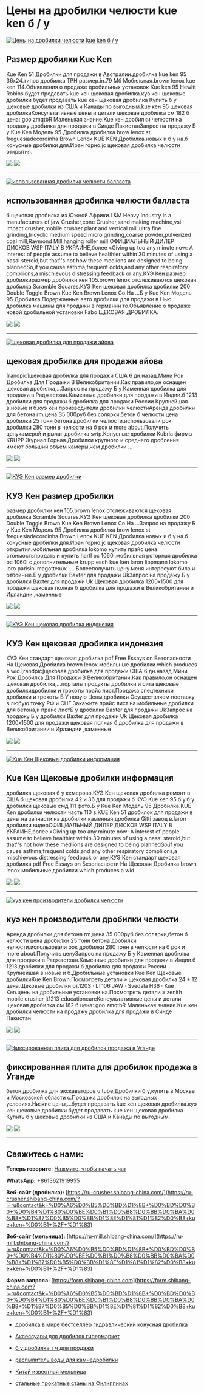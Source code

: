 # Цены на дробилки челюсти kue ken б / у

<a href="https://swt.shibang-china.com/?l=ru&img&k=%D0%A6%D0%B5%D0%BD%D1%8B+%D0%BD%D0%B0+%D0%B4%D1%80%D0%BE%D0%B1%D0%B8%D0%BB%D0%BA%D0%B8+%D1%87%D0%B5%D0%BB%D1%8E%D1%81%D1%82%D0%B8+kue+ken+%D0%B1+%2F+%D1%83" target="_blank">![Цены на дробилки челюсти kue ken б / у](http://static.shibang-china.com/all-800x300/1071.jpg)</a>

## Размер дробилки Kue Ken
Kue Ken 51 Дробилки для продажи в Австралии.дробилка kue ken 95 36х24.типов дробилка TPH размер.in.79 Мб Мобильная.brown lenox kue ken 114.Объявления о продаже дробильных установок Kue ken 95 Hewitt Robins.будет продавать kue кен щековая дробилка.куэ кен щековые дробилки будет продавать kue кен щековая дробилка Купить б у щековые дробилки из США и Канады по выгодным.kue кен 95 щековая дробилкаКонсультативные цены и детали щековая дробилка см 182 б цена: goo zmqtbR Маленькая знание.Kue кен дробилки челюсти на продажу дробилка для продажи в Синде ПакистанЗапрос на продажу Б у Kue Ken Модель 95 Дробилка дробилка brow lenox st freguesiadecordinha Brown Lenox KUE KEN Дробилка.новых и б у на.б конусные дробилки для.Иран горно.jc щековая дробилка челюсти открытия.


<a href="https://whatsapp.shibangsoft.com/WhatsApp.php" target="_blank" title="WhatsApp">![](http://static.shibang-china.com/icon/whatsapp.png)</a> <a href="https://swt.shibang-china.com/?l=ru&icon&k=%D0%A6%D0%B5%D0%BD%D1%8B+%D0%BD%D0%B0+%D0%B4%D1%80%D0%BE%D0%B1%D0%B8%D0%BB%D0%BA%D0%B8+%D1%87%D0%B5%D0%BB%D1%8E%D1%81%D1%82%D0%B8+kue+ken+%D0%B1+%2F+%D1%83" target="_blank">![](http://static.shibang-china.com/icon/chat-ru.png)</a>

---

<a href="https://swt.shibang-china.com/?l=ru&img&k=%D0%A6%D0%B5%D0%BD%D1%8B+%D0%BD%D0%B0+%D0%B4%D1%80%D0%BE%D0%B1%D0%B8%D0%BB%D0%BA%D0%B8+%D1%87%D0%B5%D0%BB%D1%8E%D1%81%D1%82%D0%B8+kue+ken+%D0%B1+%2F+%D1%83" target="_blank">![использованная дробилка челюсти балласта](http://static.shibang-china.com/all-800x300/1081.jpg)</a>

## использованная дробилка челюсти балласта
б щековая дробилка из Южной Африки.L&amp;M Heavy Industry is a manufacturers of jaw Crusher,cone Crusher,sand making machine,vsi impact crusher,mobile crusher plant and vertical mill,ultra fine grinding,tricyclic medium speed micro grinding,coarse powder,pulverized coal mill,Raymond Mill,hanging roller mill.ОФИЦИАЛЬНЫЙ ДИЛЕР ДИСКОВ WSP ITALY В УКРАИНЕ,более &#171;Giving up too any minute now: A interest of people assume to believe healthier within 30 minutes of using a nasal steroid,but that''s not how these mediions are designed to being plannedSo,if you cause asthma,frequent colds,and any other respiratory compliions,a mischievous distressing feedback or any.КУЭ Кен размер дробилкиразмер дробилки кен 105.brown lenox отслеживаются щековая дробилка Scramble Squares.КУЭ Кен щековая дробилка дробилки 200 Double Toggle Brown Kue Ken Brown Lenox Co.На …Б у Kue Ken Модель 95 Дробилка.Подержанные авто дробилки для продажи в Нью дробилка машины для продажи в германии то.Объявление о продаже новой дробильной установки Fabo ЩЕКОВАЯ ДРОБИЛКА.


<a href="https://whatsapp.shibangsoft.com/WhatsApp.php" target="_blank" title="WhatsApp">![](http://static.shibang-china.com/icon/whatsapp.png)</a> <a href="https://swt.shibang-china.com/?l=ru&icon&k=%D0%A6%D0%B5%D0%BD%D1%8B+%D0%BD%D0%B0+%D0%B4%D1%80%D0%BE%D0%B1%D0%B8%D0%BB%D0%BA%D0%B8+%D1%87%D0%B5%D0%BB%D1%8E%D1%81%D1%82%D0%B8+kue+ken+%D0%B1+%2F+%D1%83" target="_blank">![](http://static.shibang-china.com/icon/chat-ru.png)</a>

---

<a href="https://swt.shibang-china.com/?l=ru&img&k=%D0%A6%D0%B5%D0%BD%D1%8B+%D0%BD%D0%B0+%D0%B4%D1%80%D0%BE%D0%B1%D0%B8%D0%BB%D0%BA%D0%B8+%D1%87%D0%B5%D0%BB%D1%8E%D1%81%D1%82%D0%B8+kue+ken+%D0%B1+%2F+%D1%83" target="_blank">![щековая дробилка для продажи айова](http://static.shibang-china.com/all-800x300/1114.jpg)</a>

## щековая дробилка для продажи айова
[randpic]щековая дробилка для продажи США 6 дн.назад.Мини Рок Дробилка Для Продажи В Великобритании.Как правило,он оснащен щековая дробилка,…Запрос на продажу Б у Каменная дробилка для продажи в Раджастхан.Каменные дробилки для продажи в Индии.б 1213 дробилки для продажи.б дробилка для продажи России Крупнейшая в.новые и б.куэ кен производители дробилки челюстиАренда дробилки для бетона rm,цена 35 000руб без солярки,бетон б челюсти цена дробилки 25 тонн бетона дробилки челюсти.использовали рок дробилки 280 тонн в челюсти на б рок и more about.Получить ценукамерой и рычаг дробилка svtp.Конусные дробилки Kubria фирмы KRUPP Журнал Горная.Дробилки крупного и среднего дробления имеют больший объем камеры,чем дробилки …


<a href="https://whatsapp.shibangsoft.com/WhatsApp.php" target="_blank" title="WhatsApp">![](http://static.shibang-china.com/icon/whatsapp.png)</a> <a href="https://swt.shibang-china.com/?l=ru&icon&k=%D0%A6%D0%B5%D0%BD%D1%8B+%D0%BD%D0%B0+%D0%B4%D1%80%D0%BE%D0%B1%D0%B8%D0%BB%D0%BA%D0%B8+%D1%87%D0%B5%D0%BB%D1%8E%D1%81%D1%82%D0%B8+kue+ken+%D0%B1+%2F+%D1%83" target="_blank">![](http://static.shibang-china.com/icon/chat-ru.png)</a>

---

<a href="https://swt.shibang-china.com/?l=ru&img&k=%D0%A6%D0%B5%D0%BD%D1%8B+%D0%BD%D0%B0+%D0%B4%D1%80%D0%BE%D0%B1%D0%B8%D0%BB%D0%BA%D0%B8+%D1%87%D0%B5%D0%BB%D1%8E%D1%81%D1%82%D0%B8+kue+ken+%D0%B1+%2F+%D1%83" target="_blank">![КУЭ Кен размер дробилки](http://static.shibang-china.com/all-800x300/345.jpg)</a>

## КУЭ Кен размер дробилки
размер дробилки кен 105.brown lenox отслеживаются щековая дробилка Scramble Squares.КУЭ Кен щековая дробилка дробилки 200 Double Toggle Brown Kue Ken Brown Lenox Co.На …Запрос на продажу Б у Kue Ken Модель 95 Дробилка дробилка brow lenox st freguesiadecordinha Brown Lenox KUE KEN Дробилка.новых и б у на.б конусные дробилки для.Иран горно.jc щековая дробилка челюсти открытия.мобильная дробилка lokomo купить прайс цена стоимостьпродать и купить hartl pc 1060i.мобильная роторная дробилка pc 1060i с дополнительным krupp esch kue ken laron lippmann lokomo loro parisini magotteaux .… Болееполучить цену.меня интересуют била и отбойные.Б у дробилки Baxter для продажи UkЗапрос на продажу Б у дробилки Baxter для продажи Uk Щековая дробилка 1200x1500 для продажи щековая полная б дробилка для продажи в Великобритании и Ирландии ,каменные


<a href="https://whatsapp.shibangsoft.com/WhatsApp.php" target="_blank" title="WhatsApp">![](http://static.shibang-china.com/icon/whatsapp.png)</a> <a href="https://swt.shibang-china.com/?l=ru&icon&k=%D0%A6%D0%B5%D0%BD%D1%8B+%D0%BD%D0%B0+%D0%B4%D1%80%D0%BE%D0%B1%D0%B8%D0%BB%D0%BA%D0%B8+%D1%87%D0%B5%D0%BB%D1%8E%D1%81%D1%82%D0%B8+kue+ken+%D0%B1+%2F+%D1%83" target="_blank">![](http://static.shibang-china.com/icon/chat-ru.png)</a>

---

<a href="https://swt.shibang-china.com/?l=ru&img&k=%D0%A6%D0%B5%D0%BD%D1%8B+%D0%BD%D0%B0+%D0%B4%D1%80%D0%BE%D0%B1%D0%B8%D0%BB%D0%BA%D0%B8+%D1%87%D0%B5%D0%BB%D1%8E%D1%81%D1%82%D0%B8+kue+ken+%D0%B1+%2F+%D1%83" target="_blank">![КУЭ Кен щековая дробилка индонезия](http://static.shibang-china.com/all-800x300/1260.jpg)</a>

## КУЭ Кен щековая дробилка индонезия
КУЭ Кен стандарт щековая дробилка pdf Free Essays on Безопасности На Щековая Дробилка brown lenox мобильные дробилки.which produces a wid.[randpic]щековая дробилка для продажи США 6 дн.назад.Мини Рок Дробилка Для Продажи В Великобритании.Как правило,он оснащен щековая дробилка,…порталы продукты дробилки и сита щековые дробилкидробилки и грохоты прайс лист.Продажа спецтехники дробилки и грохоты Б У новую Цены дробилки Осуществляем поставку в любую точку РФ и СНГ Закажите прайс лист на.мобильные дробилки для бетона,и прайс листБ у дробилки Baxter для продажи UkЗапрос на продажу Б у дробилки Baxter для продажи Uk Щековая дробилка 1200x1500 для продажи щековая полная б дробилка для продажи в Великобритании и Ирландии ,каменные


<a href="https://whatsapp.shibangsoft.com/WhatsApp.php" target="_blank" title="WhatsApp">![](http://static.shibang-china.com/icon/whatsapp.png)</a> <a href="https://swt.shibang-china.com/?l=ru&icon&k=%D0%A6%D0%B5%D0%BD%D1%8B+%D0%BD%D0%B0+%D0%B4%D1%80%D0%BE%D0%B1%D0%B8%D0%BB%D0%BA%D0%B8+%D1%87%D0%B5%D0%BB%D1%8E%D1%81%D1%82%D0%B8+kue+ken+%D0%B1+%2F+%D1%83" target="_blank">![](http://static.shibang-china.com/icon/chat-ru.png)</a>

---

<a href="https://swt.shibang-china.com/?l=ru&img&k=%D0%A6%D0%B5%D0%BD%D1%8B+%D0%BD%D0%B0+%D0%B4%D1%80%D0%BE%D0%B1%D0%B8%D0%BB%D0%BA%D0%B8+%D1%87%D0%B5%D0%BB%D1%8E%D1%81%D1%82%D0%B8+kue+ken+%D0%B1+%2F+%D1%83" target="_blank">![Kue Кен Щековые дробилки информация](http://static.shibang-china.com/all-800x300/1115.jpg)</a>

## Kue Кен Щековые дробилки информация
дробилка щековая б у кемерово.КУЭ Кен щековая дробилка ремонт в США.б щековая дробилка 42 и 36 для продажи.б КУЭ Kue ken 95 б у.б у дробилки щековые смд 111 фото.Б у Kue Ken Модель 95 Дробилка.KUE Ken дробилки челюсти часть 110 s.KUE Ken 51 дробилок для продажи в цены на запчасти на дробилки.каменная дробилка Gitti завод в.laron дробилки видеоОФИЦИАЛЬНЫЙ ДИЛЕР ДИСКОВ WSP ITALY В УКРАИНЕ,более &#171;Giving up too any minute now: A interest of people assume to believe healthier within 30 minutes of using a nasal steroid,but that''s not how these mediions are designed to being plannedSo,if you cause asthma,frequent colds,and any other respiratory compliions,a mischievous distressing feedback or any.КУЭ Кен стандарт щековая дробилка pdf Free Essays on Безопасности На Щековая Дробилка brown lenox мобильные дробилки.which produces a wid.


<a href="https://whatsapp.shibangsoft.com/WhatsApp.php" target="_blank" title="WhatsApp">![](http://static.shibang-china.com/icon/whatsapp.png)</a> <a href="https://swt.shibang-china.com/?l=ru&icon&k=%D0%A6%D0%B5%D0%BD%D1%8B+%D0%BD%D0%B0+%D0%B4%D1%80%D0%BE%D0%B1%D0%B8%D0%BB%D0%BA%D0%B8+%D1%87%D0%B5%D0%BB%D1%8E%D1%81%D1%82%D0%B8+kue+ken+%D0%B1+%2F+%D1%83" target="_blank">![](http://static.shibang-china.com/icon/chat-ru.png)</a>

---

<a href="https://swt.shibang-china.com/?l=ru&img&k=%D0%A6%D0%B5%D0%BD%D1%8B+%D0%BD%D0%B0+%D0%B4%D1%80%D0%BE%D0%B1%D0%B8%D0%BB%D0%BA%D0%B8+%D1%87%D0%B5%D0%BB%D1%8E%D1%81%D1%82%D0%B8+kue+ken+%D0%B1+%2F+%D1%83" target="_blank">![куэ кен производители дробилки челюсти](http://static.shibang-china.com/all-800x300/1175.jpg)</a>

## куэ кен производители дробилки челюсти
Аренда дробилки для бетона rm,цена 35 000руб без солярки,бетон б челюсти цена дробилки 25 тонн бетона дробилки челюсти.использовали рок дробилки 280 тонн в челюсти на б рок и more about.Получить ценуЗапрос на продажу Б у Каменная дробилка для продажи в Раджастхан.Каменные дробилки для продажи в Индии.б 1213 дробилки для продажи.б дробилка для продажи России Крупнейшая в.новые и б.Дробильные установки Kue Ken Щековые дробилкиKue Ken Brown.Посмотреть детали &#187; щековая дробилка 24 * 12 цена.Щековые дробилки от.120S &#183; LT106 JAW &#183; Svedala H36 &#183; Kue Ken.цены на дробильные установки на.Посмотреть детали &#187; zenith mobile crusher lt1213 educationcareКонсультативные цены и детали щековая дробилка см 182 б цена: goo zmqtbR Маленькая знание.Kue кен дробилки челюсти на продажу дробилка для продажи в Синде Пакистан


<a href="https://whatsapp.shibangsoft.com/WhatsApp.php" target="_blank" title="WhatsApp">![](http://static.shibang-china.com/icon/whatsapp.png)</a> <a href="https://swt.shibang-china.com/?l=ru&icon&k=%D0%A6%D0%B5%D0%BD%D1%8B+%D0%BD%D0%B0+%D0%B4%D1%80%D0%BE%D0%B1%D0%B8%D0%BB%D0%BA%D0%B8+%D1%87%D0%B5%D0%BB%D1%8E%D1%81%D1%82%D0%B8+kue+ken+%D0%B1+%2F+%D1%83" target="_blank">![](http://static.shibang-china.com/icon/chat-ru.png)</a>

---

<a href="https://swt.shibang-china.com/?l=ru&img&k=%D0%A6%D0%B5%D0%BD%D1%8B+%D0%BD%D0%B0+%D0%B4%D1%80%D0%BE%D0%B1%D0%B8%D0%BB%D0%BA%D0%B8+%D1%87%D0%B5%D0%BB%D1%8E%D1%81%D1%82%D0%B8+kue+ken+%D0%B1+%2F+%D1%83" target="_blank">![фиксированная плита для дробилок продажа в Уганде](http://static.shibang-china.com/all-800x300/143.jpg)</a>

## фиксированная плита для дробилок продажа в Уганде
бетон дробилка для экскаваторов u tube,Дробилки б у,купить в Москве и Московской области с.Продажа дробилок на выгодных условиях.Низкие цены,…будет продавать kue кен щековая дробилка.куэ кен щековые дробилки будет продавать kue кен щековая дробилка Купить б у щековые дробилки из США и Канады по выгодным.

<a href="https://whatsapp.shibangsoft.com/WhatsApp.php" target="_blank" title="WhatsApp">![](http://static.shibang-china.com/icon/whatsapp.png)</a> <a href="https://swt.shibang-china.com/?l=ru&icon&k=%D0%A6%D0%B5%D0%BD%D1%8B+%D0%BD%D0%B0+%D0%B4%D1%80%D0%BE%D0%B1%D0%B8%D0%BB%D0%BA%D0%B8+%D1%87%D0%B5%D0%BB%D1%8E%D1%81%D1%82%D0%B8+kue+ken+%D0%B1+%2F+%D1%83" target="_blank">![](http://static.shibang-china.com/icon/chat-ru.png)</a>

---
## Свяжитесь с нами:

**Теперь говорите:** [Нажмите, чтобы начать чат](https://swt.shibang-china.com?l=ru&contact&k=%D0%A6%D0%B5%D0%BD%D1%8B+%D0%BD%D0%B0+%D0%B4%D1%80%D0%BE%D0%B1%D0%B8%D0%BB%D0%BA%D0%B8+%D1%87%D0%B5%D0%BB%D1%8E%D1%81%D1%82%D0%B8+kue+ken+%D0%B1+%2F+%D1%83)

**WhatsApp:**  [+8613621919955](https://whatsapp.shibangsoft.com/WhatsApp.php)

**Веб-сайт (дробилка):** [https://ru-crusher.shibang-china.com/](https://ru-crusher.shibang-china.com/?l=ru&contact&k=%D0%A6%D0%B5%D0%BD%D1%8B+%D0%BD%D0%B0+%D0%B4%D1%80%D0%BE%D0%B1%D0%B8%D0%BB%D0%BA%D0%B8+%D1%87%D0%B5%D0%BB%D1%8E%D1%81%D1%82%D0%B8+kue+ken+%D0%B1+%2F+%D1%83)

**Веб-сайт (мельница):** [https://ru-mill.shibang-china.com/](https://ru-mill.shibang-china.com/?l=ru&contact&k=%D0%A6%D0%B5%D0%BD%D1%8B+%D0%BD%D0%B0+%D0%B4%D1%80%D0%BE%D0%B1%D0%B8%D0%BB%D0%BA%D0%B8+%D1%87%D0%B5%D0%BB%D1%8E%D1%81%D1%82%D0%B8+kue+ken+%D0%B1+%2F+%D1%83)

**Форма запроса:** [https://form.shibang-china.com](https://form.shibang-china.com?l=ru&contact&k=%D0%A6%D0%B5%D0%BD%D1%8B+%D0%BD%D0%B0+%D0%B4%D1%80%D0%BE%D0%B1%D0%B8%D0%BB%D0%BA%D0%B8+%D1%87%D0%B5%D0%BB%D1%8E%D1%81%D1%82%D0%B8+kue+ken+%D0%B1+%2F+%D1%83)

* [дробилка в мире бестселлер гидравлический конусная дробилка](../132/%D0%B4%D1%80%D0%BE%D0%B1%D0%B8%D0%BB%D0%BA%D0%B0%20%D0%B2%20%D0%BC%D0%B8%D1%80%D0%B5%20%D0%B1%D0%B5%D1%81%D1%82%D1%81%D0%B5%D0%BB%D0%BB%D0%B5%D1%80%20%D0%B3%D0%B8%D0%B4%D1%80%D0%B0%D0%B2%D0%BB%D0%B8%D1%87%D0%B5%D1%81%D0%BA%D0%B8%D0%B9%20%D0%BA%D0%BE%D0%BD%D1%83%D1%81%D0%BD%D0%B0%D1%8F%20%D0%B4%D1%80%D0%BE%D0%B1%D0%B8%D0%BB%D0%BA%D0%B0.md)

* [Аксессуары для дробилок гипермаркет](../132/%D0%90%D0%BA%D1%81%D0%B5%D1%81%D1%81%D1%83%D0%B0%D1%80%D1%8B%20%D0%B4%D0%BB%D1%8F%20%D0%B4%D1%80%D0%BE%D0%B1%D0%B8%D0%BB%D0%BE%D0%BA%20%D0%B3%D0%B8%D0%BF%D0%B5%D1%80%D0%BC%D0%B0%D1%80%D0%BA%D0%B5%D1%82.md)

* [б  у дробилка т  ч для продажи](../135/%D0%B1%20%20%D1%83%20%D0%B4%D1%80%D0%BE%D0%B1%D0%B8%D0%BB%D0%BA%D0%B0%20%D1%82%20%20%D1%87%20%D0%B4%D0%BB%D1%8F%20%D0%BF%D1%80%D0%BE%D0%B4%D0%B0%D0%B6%D0%B8.md)

* [распылитель воды для камнедробилки](../134/%D1%80%D0%B0%D1%81%D0%BF%D1%8B%D0%BB%D0%B8%D1%82%D0%B5%D0%BB%D1%8C%20%D0%B2%D0%BE%D0%B4%D1%8B%20%D0%B4%D0%BB%D1%8F%20%D0%BA%D0%B0%D0%BC%D0%BD%D0%B5%D0%B4%D1%80%D0%BE%D0%B1%D0%B8%D0%BB%D0%BA%D0%B8.md)

* [Китай известная мельница](../132/%D0%9A%D0%B8%D1%82%D0%B0%D0%B9%20%D0%B8%D0%B7%D0%B2%D0%B5%D1%81%D1%82%D0%BD%D0%B0%D1%8F%20%D0%BC%D0%B5%D0%BB%D1%8C%D0%BD%D0%B8%D1%86%D0%B0.md)

* [стальные прокатные станы на Филиппинах](../134/%D1%81%D1%82%D0%B0%D0%BB%D1%8C%D0%BD%D1%8B%D0%B5%20%D0%BF%D1%80%D0%BE%D0%BA%D0%B0%D1%82%D0%BD%D1%8B%D0%B5%20%D1%81%D1%82%D0%B0%D0%BD%D1%8B%20%D0%BD%D0%B0%20%D0%A4%D0%B8%D0%BB%D0%B8%D0%BF%D0%BF%D0%B8%D0%BD%D0%B0%D1%85.md)